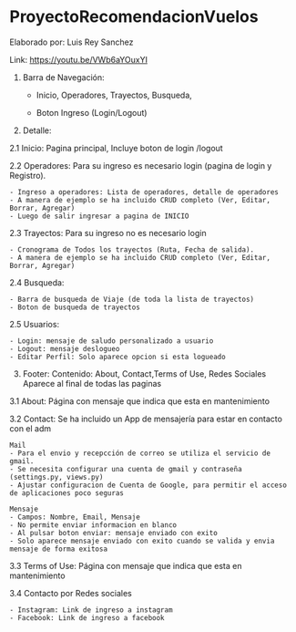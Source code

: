 # ProyectoRecomendacionVuelos

Elaborado por: Luis Rey Sanchez

Link: https://youtu.be/VWb6aYOuxYI

1. Barra de Navegación: 

	- Inicio, Operadores, Trayectos, Busqueda,

	- Boton Ingreso (Login/Logout)

2. Detalle: 

2.1 Inicio: Pagina principal, Incluye boton de login /logout

2.2 Operadores: Para su ingreso es necesario login (pagina de login y Registro).

	- Ingreso a operadores: Lista de operadores, detalle de operadores
	- A manera de ejemplo se ha incluido CRUD completo (Ver, Editar, Borrar, Agregar)
	- Luego de salir ingresar a pagina de INICIO

2.3 Trayectos: Para su ingreso no es necesario login

	- Cronograma de Todos los trayectos (Ruta, Fecha de salida).
	- A manera de ejemplo se ha incluido CRUD completo (Ver, Editar, Borrar, Agregar)

2.4 Busqueda: 

	- Barra de busqueda de Viaje (de toda la lista de trayectos)
	- Boton de busqueda de trayectos

2.5 Usuarios:

	- Login: mensaje de saludo personalizado a usuario
	- Logout: mensaje deslogueo
	- Editar Perfil: Solo aparece opcion si esta logueado

3. Footer:
	Contenido: About, Contact,Terms of Use, Redes Sociales
	Aparece al final de todas las paginas

3.1 About: Página con mensaje que indica que esta en mantenimiento

3.2 Contact: Se ha incluido un App de mensajería para estar en contacto con el adm

	Mail
	- Para el envio y recepcción de correo se utiliza el servicio de gmail.
	- Se necesita configurar una cuenta de gmail y contraseña (settings.py, views.py) 
	- Ajustar configuracion de Cuenta de Google, para permitir el acceso de aplicaciones poco seguras

	Mensaje
	- Campos: Nombre, Email, Mensaje
	- No permite enviar informacion en blanco
	- Al pulsar boton enviar: mensaje enviado con exito
	- Solo aparece mensaje enviado con exito cuando se valida y envia mensaje de forma exitosa

3.3 Terms of Use: Página con mensaje que indica que esta en mantenimiento

3.4 Contacto por Redes sociales

	- Instagram: Link de ingreso a instagram
	- Facebook: Link de ingreso a facebook
